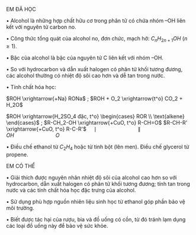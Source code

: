 EM ĐÃ HỌC

• Alcohol là những hợp chất hữu cơ trong phân tử có chứa nhóm –OH liên kết với nguyên tử carbon no.

• Công thức tổng quát của alcohol no, đơn chức, mạch hở: $C_nH_{2n+1}OH$ $(n≥1)$.

• Bậc của alcohol là bậc của nguyên tử C liên kết với nhóm –OH.

• So với hydrocarbon và dẫn xuất halogen có phân tử khối tương đương, các alcohol thường có nhiệt độ sôi cao hơn và dễ tan trong nước.

• Tính chất hóa học:

$ROH \xrightarrow{+Na} RONa$ ;                $ROH + O_2 \xrightarrow{t^o} CO_2 + H_2O$

$ROH \xrightarrow{H_2SO_4 đặc, t^o} \begin{cases} ROR \\ \text{alkene} \end{cases}$ ;    $R-CH_2-OH \xrightarrow{+CuO, t^o} R-CH=O$
                                                $R-CH-R' \xrightarrow{+CuO, t^o} R-C-R'$
                                                $\quad \mid \qquad \qquad \qquad \quad \parallel$
                                                $\quad OH \qquad \qquad \qquad \quad O$

• Điều chế ethanol từ $C_2H_4$ hoặc từ tinh bột (lên men). Điều chế glycerol từ propene.

EM CÓ THỂ

• Giải thích được nguyên nhân nhiệt độ sôi của alcohol cao hơn so với hydrocarbon, dẫn xuất halogen có phân tử khối tương đương; tính tan trong nước và các tính chất hóa học đặc trưng của alcohol.

• Sử dụng phù hợp nguồn nhiên liệu sinh học từ ethanol góp phần bảo vệ môi trường.

• Biết được tác hại của rượu, bia và đồ uống có cồn, từ đó tránh lạm dụng các loại đồ uống này để bảo vệ sức khỏe.